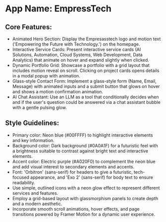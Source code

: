 # **App Name**: EmpressTech

## Core Features:

- Animated Hero Section: Display the Empresasstech logo and motion text ('Empowering the Future with Technology.') on the homepage.
- Interactive Service Cards: Present interactive service cards (AI Solutions, Automation, Cloud Systems, Web Development, Data Analytics) that animate on hover and expand slightly when clicked.
- Dynamic Portfolio Grid: Showcase a portfolio with a grid layout that includes motion reveal on scroll. Clicking on project cards opens details in a modal popup with animation.
- Glass-style Contact Form: Implement a glass-style form (Name, Email, Message) with animated inputs and a submit button that glows on hover and shows a motion confirmation animation.
- AI Chat Assistant: Use an LLM as a tool that conditionally decides when and if the user's question could be answered via a chat assistant bubble with a gentle pulsing glow.

## Style Guidelines:

- Primary color: Neon blue (#00FFFF) to highlight interactive elements and key information.
- Background color: Dark background (#0A0A1F) for a futuristic feel with a brightness suitable to contrast against bright text and interactive elements.
- Accent color: Electric purple (#A020F0) to complement the neon blue and add visual interest to secondary elements and accents.
- Font: 'Orbitron' (sans-serif) for headers to give a futuristic, tech-focused appearance, and 'Exo 2' (sans-serif) for body text to ensure readability.
- Use simple, outlined icons with a neon glow effect to represent different services and features.
- Employ a grid-based layout with glassmorphism panels to create depth and a modern aesthetic.
- Incorporate smooth scroll animations, hover effects, and page transitions powered by Framer Motion for a dynamic user experience.